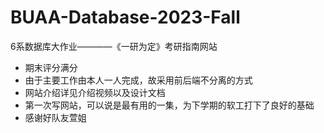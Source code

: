 # BUAA-Database-2023-Fall

6系数据库大作业————《一研为定》考研指南网站

* 期末评分满分
* 由于主要工作由本人一人完成，故采用前后端不分离的方式
* 网站介绍详见介绍视频以及设计文档
* 第一次写网站，可以说是最有用的一集，为下学期的软工打下了良好的基础
* 感谢好队友萱姐
